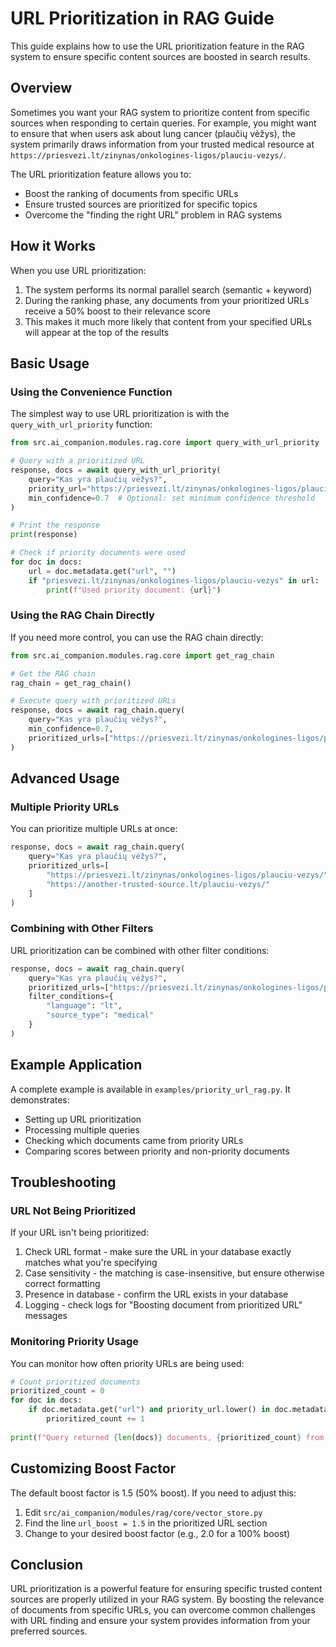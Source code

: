 # URL Prioritization in RAG Guide

This guide explains how to use the URL prioritization feature in the RAG system to ensure specific content sources are boosted in search results.

## Overview

Sometimes you want your RAG system to prioritize content from specific sources when responding to certain queries. For example, you might want to ensure that when users ask about lung cancer (plaučių vėžys), the system primarily draws information from your trusted medical resource at `https://priesvezi.lt/zinynas/onkologines-ligos/plauciu-vezys/`.

The URL prioritization feature allows you to:
- Boost the ranking of documents from specific URLs
- Ensure trusted sources are prioritized for specific topics
- Overcome the "finding the right URL" problem in RAG systems

## How it Works

When you use URL prioritization:
1. The system performs its normal parallel search (semantic + keyword)
2. During the ranking phase, any documents from your prioritized URLs receive a 50% boost to their relevance score
3. This makes it much more likely that content from your specified URLs will appear at the top of the results

## Basic Usage

### Using the Convenience Function

The simplest way to use URL prioritization is with the `query_with_url_priority` function:

```python
from src.ai_companion.modules.rag.core import query_with_url_priority

# Query with a prioritized URL
response, docs = await query_with_url_priority(
    query="Kas yra plaučių vėžys?",
    priority_url="https://priesvezi.lt/zinynas/onkologines-ligos/plauciu-vezys/",
    min_confidence=0.7  # Optional: set minimum confidence threshold
)

# Print the response
print(response)

# Check if priority documents were used
for doc in docs:
    url = doc.metadata.get("url", "")
    if "priesvezi.lt/zinynas/onkologines-ligos/plauciu-vezys" in url:
        print(f"Used priority document: {url}")
```

### Using the RAG Chain Directly

If you need more control, you can use the RAG chain directly:

```python
from src.ai_companion.modules.rag.core import get_rag_chain

# Get the RAG chain
rag_chain = get_rag_chain()

# Execute query with prioritized URLs
response, docs = await rag_chain.query(
    query="Kas yra plaučių vėžys?",
    min_confidence=0.7,
    prioritized_urls=["https://priesvezi.lt/zinynas/onkologines-ligos/plauciu-vezys/"]
)
```

## Advanced Usage

### Multiple Priority URLs

You can prioritize multiple URLs at once:

```python
response, docs = await rag_chain.query(
    query="Kas yra plaučių vėžys?",
    prioritized_urls=[
        "https://priesvezi.lt/zinynas/onkologines-ligos/plauciu-vezys/",
        "https://another-trusted-source.lt/plauciu-vezys/"
    ]
)
```

### Combining with Other Filters

URL prioritization can be combined with other filter conditions:

```python
response, docs = await rag_chain.query(
    query="Kas yra plaučių vėžys?",
    prioritized_urls=["https://priesvezi.lt/zinynas/onkologines-ligos/plauciu-vezys/"],
    filter_conditions={
        "language": "lt",
        "source_type": "medical"
    }
)
```

## Example Application

A complete example is available in `examples/priority_url_rag.py`. It demonstrates:
- Setting up URL prioritization
- Processing multiple queries
- Checking which documents came from priority URLs
- Comparing scores between priority and non-priority documents

## Troubleshooting

### URL Not Being Prioritized

If your URL isn't being prioritized:

1. Check URL format - make sure the URL in your database exactly matches what you're specifying
2. Case sensitivity - the matching is case-insensitive, but ensure otherwise correct formatting
3. Presence in database - confirm the URL exists in your database
4. Logging - check logs for "Boosting document from prioritized URL" messages

### Monitoring Priority Usage

You can monitor how often priority URLs are being used:

```python
# Count prioritized documents
prioritized_count = 0
for doc in docs:
    if doc.metadata.get("url") and priority_url.lower() in doc.metadata.get("url", "").lower():
        prioritized_count += 1
        
print(f"Query returned {len(docs)} documents, {prioritized_count} from priority URL")
```

## Customizing Boost Factor

The default boost factor is 1.5 (50% boost). If you need to adjust this:

1. Edit `src/ai_companion/modules/rag/core/vector_store.py`
2. Find the line `url_boost = 1.5` in the prioritized URL section
3. Change to your desired boost factor (e.g., 2.0 for a 100% boost)

## Conclusion

URL prioritization is a powerful feature for ensuring specific trusted content sources are properly utilized in your RAG system. By boosting the relevance of documents from specific URLs, you can overcome common challenges with URL finding and ensure your system provides information from your preferred sources. 